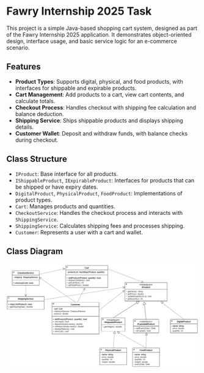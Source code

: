 # Fawry Internship 2025 Task

This project is a simple Java-based shopping cart system, designed as part of the Fawry Internship 2025 application. It demonstrates object-oriented design, interface usage, and basic service logic for an e-commerce scenario.

## Features

- **Product Types**: Supports digital, physical, and food products, with interfaces for shippable and expirable products.
- **Cart Management**: Add products to a cart, view cart contents, and calculate totals.
- **Checkout Process**: Handles checkout with shipping fee calculation and balance deduction.
- **Shipping Service**: Ships shippable products and displays shipping details.
- **Customer Wallet**: Deposit and withdraw funds, with balance checks during checkout.

## Class Structure

- `IProduct`: Base interface for all products.
- `IShippableProduct`, `IExpirableProduct`: Interfaces for products that can be shipped or have expiry dates.
- `DigitalProduct`, `PhysicalProduct`, `FoodProduct`: Implementations of product types.
- `Cart`: Manages products and quantities.
- `CheckoutService`: Handles the checkout process and interacts with `ShippingService`.
- `ShippingService`: Calculates shipping fees and processes shipping.
- `Customer`: Represents a user with a cart and wallet.

## Class Diagram

![class diagram](assets/class_diagram.png)

